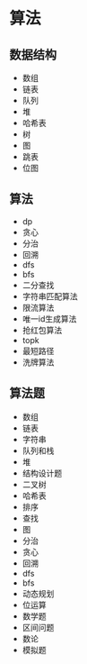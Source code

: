 # 算法
## 数据结构
- 数组
- 链表
- 队列
- 堆
- 哈希表
- 树
- 图
- 跳表
- 位图
## 算法
- dp
- 贪心
- 分治
- 回溯
- dfs
- bfs
- 二分查找
- 字符串匹配算法
- 限流算法
- 唯一id生成算法
- 抢红包算法
- topk
- 最短路径
- 洗牌算法
## 算法题
- 数组
- 链表
- 字符串
- 队列和栈
- 堆
- 结构设计题
- 二叉树
- 哈希表
- 排序
- 查找
- 图
- 分治
- 贪心
- 回溯
- dfs
- bfs
- 动态规划
- 位运算
- 数学题
- 区间问题
- 数论
- 模拟题